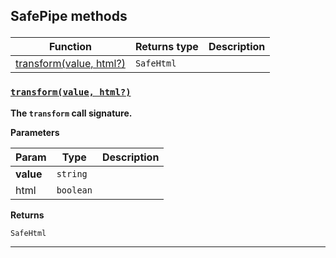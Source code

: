 <section id="main" data-note="AUTO-GENERATED CONTENT, DO NOT EDIT DIRECTLY!">

<h2><a name="safepipe-methods"><p>SafePipe methods</p>
</a></h2>

| Function                                         | Returns type          | Description |
| ------------------------------------------------ | --------------------- | ----------- |
| [transform(value, html?)](#safepipe-transform-0) | <code>SafeHtml</code> |             |

<h3><a name="safepipe-transform-0" href="https://ngx-useful.lamnhan.com/docs/content/classes/safepipe.html#transform"><p><code>transform(value, html?)</code></p>
</a></h3>

**The `transform` call signature.**

**Parameters**

| Param     | Type                 | Description |
| --------- | -------------------- | ----------- |
| **value** | <code>string</code>  |             |
| html      | <code>boolean</code> |             |

**Returns**

<code>SafeHtml</code>

---

</section>
